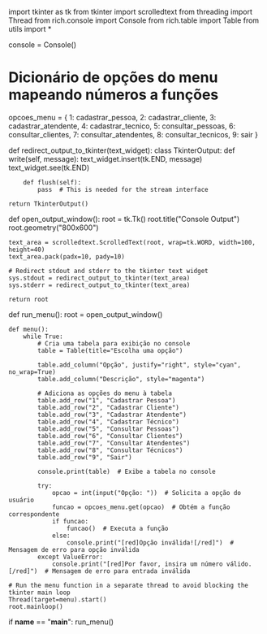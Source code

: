 import tkinter as tk
from tkinter import scrolledtext
from threading import Thread
from rich.console import Console
from rich.table import Table
from utils import *

console = Console()

# Dicionário de opções do menu mapeando números a funções
opcoes_menu = {
    1: cadastrar_pessoa,
    2: cadastrar_cliente,
    3: cadastrar_atendente,
    4: cadastrar_tecnico,
    5: consultar_pessoas,
    6: consultar_clientes,
    7: consultar_atendentes,
    8: consultar_tecnicos,
    9: sair
}

def redirect_output_to_tkinter(text_widget):
    class TkinterOutput:
        def write(self, message):
            text_widget.insert(tk.END, message)
            text_widget.see(tk.END)

        def flush(self):
            pass  # This is needed for the stream interface

    return TkinterOutput()

def open_output_window():
    root = tk.Tk()
    root.title("Console Output")
    root.geometry("800x600")

    text_area = scrolledtext.ScrolledText(root, wrap=tk.WORD, width=100, height=40)
    text_area.pack(padx=10, pady=10)

    # Redirect stdout and stderr to the tkinter text widget
    sys.stdout = redirect_output_to_tkinter(text_area)
    sys.stderr = redirect_output_to_tkinter(text_area)

    return root

def run_menu():
    root = open_output_window()

    def menu():
        while True:
            # Cria uma tabela para exibição no console
            table = Table(title="Escolha uma opção")

            table.add_column("Opção", justify="right", style="cyan", no_wrap=True)
            table.add_column("Descrição", style="magenta")

            # Adiciona as opções do menu à tabela
            table.add_row("1", "Cadastrar Pessoa")
            table.add_row("2", "Cadastrar Cliente")
            table.add_row("3", "Cadastrar Atendente")
            table.add_row("4", "Cadastrar Técnico")
            table.add_row("5", "Consultar Pessoas")
            table.add_row("6", "Consultar Clientes")
            table.add_row("7", "Consultar Atendentes")
            table.add_row("8", "Consultar Técnicos")
            table.add_row("9", "Sair")

            console.print(table)  # Exibe a tabela no console

            try:
                opcao = int(input("Opção: "))  # Solicita a opção do usuário
                funcao = opcoes_menu.get(opcao)  # Obtém a função correspondente
                if funcao:
                    funcao()  # Executa a função
                else:
                    console.print("[red]Opção inválida![/red]")  # Mensagem de erro para opção inválida
            except ValueError:
                console.print("[red]Por favor, insira um número válido.[/red]")  # Mensagem de erro para entrada inválida

    # Run the menu function in a separate thread to avoid blocking the tkinter main loop
    Thread(target=menu).start()
    root.mainloop()

if __name__ == "__main__":
    run_menu()
